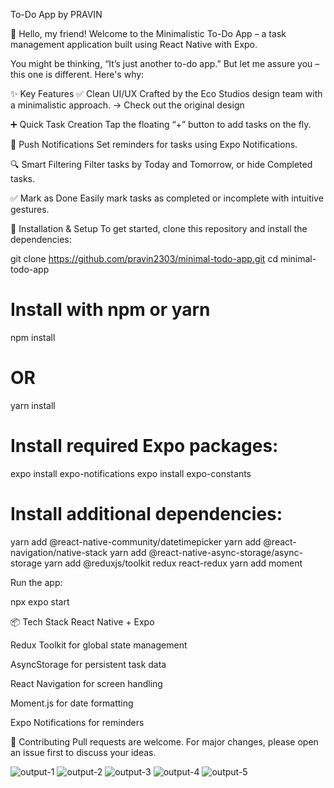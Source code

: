 To-Do App by PRAVIN

👋 Hello, my friend!
Welcome to the Minimalistic To-Do App – a task management application built using React Native with Expo.

You might be thinking, “It’s just another to-do app.” But let me assure you – this one is different. Here's why:

✨ Key Features
✅ Clean UI/UX
Crafted by the Eco Studios design team with a minimalistic approach.
→ Check out the original design

➕ Quick Task Creation
Tap the floating “+” button to add tasks on the fly.

🔔 Push Notifications
Set reminders for tasks using Expo Notifications.

🔍 Smart Filtering
Filter tasks by Today and Tomorrow, or hide Completed tasks.

✅ Mark as Done
Easily mark tasks as completed or incomplete with intuitive gestures.

🔧 Installation & Setup
To get started, clone this repository and install the dependencies:

git clone https://github.com/pravin2303/minimal-todo-app.git
cd minimal-todo-app

# Install with npm or yarn
npm install
# OR
yarn install

# Install required Expo packages:

expo install expo-notifications
expo install expo-constants

# Install additional dependencies:

yarn add @react-native-community/datetimepicker
yarn add @react-navigation/native-stack
yarn add @react-native-async-storage/async-storage
yarn add @reduxjs/toolkit redux react-redux
yarn add moment

Run the app:

npx expo start

📦 Tech Stack
React Native + Expo

Redux Toolkit for global state management

AsyncStorage for persistent task data

React Navigation for screen handling

Moment.js for date formatting

Expo Notifications for reminders

🤝 Contributing
Pull requests are welcome. For major changes, please open an issue first to discuss your ideas.

![output-1](https://github.com/user-attachments/assets/a82fcae8-460f-4596-a632-73d76c9fa9c8)
![output-2](https://github.com/user-attachments/assets/52ae4ec5-0b80-437e-9cf2-ed2a6631ead8)
![output-3](https://github.com/user-attachments/assets/362e6a65-1ba2-44a5-9b95-0f264e6c8877)
![output-4](https://github.com/user-attachments/assets/8a0758c7-fff0-4ae5-b4d9-8727ef62aba3)
![output-5](https://github.com/user-attachments/assets/2ba0192b-466a-4c1a-9f42-f25d7d2001b9)


